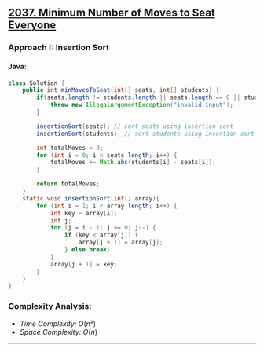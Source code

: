 ## [2037. Minimum Number of Moves to Seat Everyone](https://leetcode.com/problems/minimum-number-of-moves-to-seat-everyone/)

### Approach I: Insertion Sort

#### Java:
```java
class Solution {
    public int minMovesToSeat(int[] seats, int[] students) {
        if(seats.length != students.length || seats.length == 0 || students.length > 100){
            throw new IllegalArgumentException("invalid input");
        }

        insertionSort(seats); // sort seats using insertion sort
        insertionSort(students); // sort students using insertion sort

        int totalMoves = 0;
        for (int i = 0; i < seats.length; i++) {
            totalMoves += Math.abs(students[i] - seats[i]);
        }

        return totalMoves;
    }
    static void insertionSort(int[] array){
        for (int i = 1; i < array.length; i++) {
            int key = array[i];
            int j;
            for (j = i - 1; j >= 0; j--) {
                if (key < array[j]) {
                    array[j + 1] = array[j];
                } else break;
            }
            array[j + 1] = key;
        }
    }
}

```

[//]: # (#### Go:)

[//]: # (```go)

[//]: # (func solution&#40;&#41; {)

[//]: # ()
[//]: # (})

[//]: # (```)

### Complexity Analysis:

- *Time Complexity:* $O(n²)$
- *Space Complexity:* $O(n)$


---


